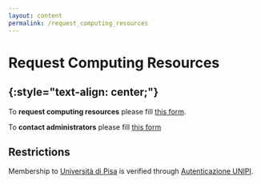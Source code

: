 ```yaml
---
layout: content
permalink: /request_computing_resources
---
```

# **Request Computing Resources**
{:style="text-align: center;"}
---


To **request computing resources** please fill [this form](https://forms.office.com/Pages/ResponsePage.aspx?id=MWtFxyCi9Ue-Ukc4KGcKoVkYUXAKGZRAiclN1st5aFpUQjFQT1hUTjcwRTAwWE9RVlRRWU5KTVZIOC4u).

To **contact administrators** please fill [this form](https://forms.office.com/Pages/ResponsePage.aspx?id=MWtFxyCi9Ue-Ukc4KGcKoVkYUXAKGZRAiclN1st5aFpURUFSS083TTIzMFMzQkpKT0lORDlIMTdMRS4u)

## **Restrictions**  
Membership to [Università di Pisa](http://www.unipi.it) is verified through [Autenticazione UNIPI](https://authportal.unipi.it/).
